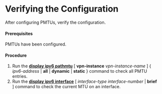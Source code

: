 Verifying the Configuration
===========================

After configuring PMTUs, verify the configuration.

#### Prerequisites

PMTUs have been configured.


#### Procedure

1. Run the [**display ipv6 pathmtu**](cmdqueryname=display+ipv6+pathmtu+vpn-instance+all+dynamic+static) [ **vpn-instance** *vpn-instance-name* ] { *ipv6-address* | **all** | **dynamic** | **static** } command to check all PMTU entries.
2. Run the [**display ipv6 interface**](cmdqueryname=display+ipv6+interface+brief) [ *interface-type* *interface-number* | **brief** ] command to check the current MTU on an interface.